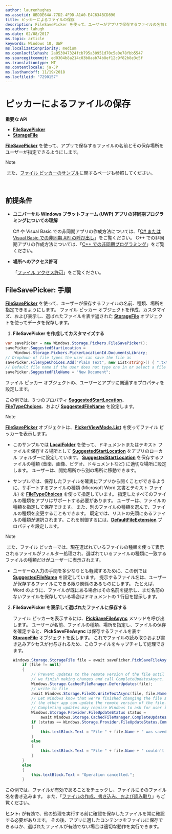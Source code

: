 ```yaml
---
author: laurenhughes
ms.assetid: 8BDDE64A-77D2-4F9D-A1A0-E4C634BCD890
title: ピッカーによるファイルの保存
description: FileSavePicker を使って、ユーザーがアプリで保存するファイルの名前とその保存場所を指定できるようにします。
ms.author: lahugh
ms.date: 02/08/2017
ms.topic: article
keywords: Windows 10, UWP
ms.localizationpriority: medium
ms.openlocfilehash: 2a053047324fcb795a30951d70c5e0e78fbb5547
ms.sourcegitcommit: ed0304b8a214c03b8aab74b8ef12c9f82b8e3c5f
ms.translationtype: MT
ms.contentlocale: ja-JP
ms.lasthandoff: 11/19/2018
ms.locfileid: "7290157"
---
```

# <a name="save-a-file-with-a-picker"></a>ピッカーによるファイルの保存

**重要な API**

-   [**FileSavePicker**](https://msdn.microsoft.com/library/windows/apps/br207871)
-   [**StorageFile**](https://msdn.microsoft.com/library/windows/apps/br227171)

[**FileSavePicker**](https://msdn.microsoft.com/library/windows/apps/br207871) を使って、アプリで保存するファイルの名前とその保存場所をユーザーが指定できるようにします。

> [!NOTE]
> また、[ファイル ピッカーのサンプル](http://go.microsoft.com/fwlink/p/?linkid=619994)に関するページも参照してください。

 

## <a name="prerequisites"></a>前提条件


-   **ユニバーサル Windows プラットフォーム (UWP) アプリの非同期プログラミングについての理解**

    C# や Visual Basic での非同期アプリの作成方法については、「[C# または Visual Basic での非同期 API の呼び出し](https://msdn.microsoft.com/library/windows/apps/mt187337)」をご覧ください。 C++ での非同期アプリの作成方法については、「[C++ での非同期プログラミング](https://msdn.microsoft.com/library/windows/apps/mt187334)」をご覧ください。

-   **場所へのアクセス許可**

    「[ファイル アクセス許可](file-access-permissions.md)」をご覧ください。

## <a name="filesavepicker-step-by-step"></a>FileSavePicker: 手順

[**FileSavePicker**](https://msdn.microsoft.com/library/windows/apps/br207871) を使って、ユーザーが保存するファイルの名前、種類、場所を指定できるようにします。 ファイル ピッカー オブジェクトを作成、カスタマイズ、および表示し、選ばれたファイルを表す返された [**StorageFile**](https://msdn.microsoft.com/library/windows/apps/br227171) オブジェクトを使ってデータを保存します。

1.  **FileSavePicker を作成してカスタマイズする**

```cs
var savePicker = new Windows.Storage.Pickers.FileSavePicker();
savePicker.SuggestedStartLocation =
    Windows.Storage.Pickers.PickerLocationId.DocumentsLibrary;
// Dropdown of file types the user can save the file as
savePicker.FileTypeChoices.Add("Plain Text", new List<string>() { ".txt" });
// Default file name if the user does not type one in or select a file to replace
savePicker.SuggestedFileName = "New Document";
```

ファイル ピッカー オブジェクトの、ユーザーとアプリに関連するプロパティを設定します。

この例では、3 つのプロパティ [**SuggestedStartLocation**](https://msdn.microsoft.com/library/windows/apps/br207880)、[**FileTypeChoices**](https://msdn.microsoft.com/library/windows/apps/br207875)、および [**SuggestedFileName**](https://msdn.microsoft.com/library/windows/apps/br207878) を設定します。

> [!NOTE]
>[**FileSavePicker**](https://msdn.microsoft.com/library/windows/apps/br207871) オブジェクトは、[**PickerViewMode.List**](https://msdn.microsoft.com/library/windows/apps/br207891) を使ってファイル ピッカーを表示します。
     
- このサンプルでは [**LocalFolder**](https://msdn.microsoft.com/library/windows/apps/br241621) を使って、ドキュメントまたはテキスト ファイルを保存する場所として [**SuggestedStartLocation**](https://msdn.microsoft.com/library/windows/apps/br207880) をアプリのローカル フォルダーに設定しています。 [**SuggestedStartLocation**](https://msdn.microsoft.com/library/windows/apps/br207854) を保存するファイルの種類 (音楽、画像、ビデオ、ドキュメントなど) に適切な場所に設定します。 ユーザーは、開始場所から別の場所に移動できます。

- サンプルでは、保存したファイルを確実にアプリから開くことができるように、サポートするファイルの種類 (Microsoft Word 文書とテキスト ファイル) を [**FileTypeChoices**](https://msdn.microsoft.com/library/windows/apps/br207875) を使って指定しています。 指定したすべてのファイルの種類をアプリはサポートする必要があります。 ユーザーは、ファイルの種類を指定して保存できます。 また、別のファイルの種類を選んで、ファイルの種類を変更することもできます。 既定では、リストの先頭にあるファイルの種類が選択されます。これを制御するには、[**DefaultFileExtension**](https://msdn.microsoft.com/library/windows/apps/br207873) プロパティを設定します。

> [!NOTE]
> また、ファイル ピッカーでは、現在選ばれているファイルの種類を使って表示されるファイルがフィルター処理され、選ばれているファイルの種類に一致するファイルの種類だけがユーザーに表示されます。

- ユーザーの入力の手間を多少なりとも軽減するために、この例では [**SuggestedFileName**](https://msdn.microsoft.com/library/windows/apps/br207878) を設定しています。 提示するファイル名は、ユーザーが保存するファイルにできる限り関係のあるものにします。 たとえば、Word のように、ファイルが既にある場合はその名前を提示し、まだ名前のないファイルを保存している場合はドキュメントの 1 行目を提示します。

2.  **FileSavePicker を表示して選ばれたファイルに保存する**

    ファイル ピッカーを表示するには、[**PickSaveFileAsync**](https://msdn.microsoft.com/library/windows/apps/br207876) メソッドを呼び出します。 ユーザーが名前、ファイルの種類、場所を指定し、ファイルの保存を確定すると、**PickSaveFileAsync** は保存するファイルを表す [**StorageFile**](https://msdn.microsoft.com/library/windows/apps/br227171) オブジェクトを返します。 これでファイルの読み取りおよび書き込みアクセスが付与されるため、このファイルをキャプチャして処理できます。

    ```cs
    Windows.Storage.StorageFile file = await savePicker.PickSaveFileAsync();
        if (file != null)
        {
            // Prevent updates to the remote version of the file until
            // we finish making changes and call CompleteUpdatesAsync.
            Windows.Storage.CachedFileManager.DeferUpdates(file);
            // write to file
            await Windows.Storage.FileIO.WriteTextAsync(file, file.Name);
            // Let Windows know that we're finished changing the file so
            // the other app can update the remote version of the file.
            // Completing updates may require Windows to ask for user input.
            Windows.Storage.Provider.FileUpdateStatus status =
                await Windows.Storage.CachedFileManager.CompleteUpdatesAsync(file);
            if (status == Windows.Storage.Provider.FileUpdateStatus.Complete)
            {
                this.textBlock.Text = "File " + file.Name + " was saved.";
            }
            else
            {
                this.textBlock.Text = "File " + file.Name + " couldn't be saved.";
            }
        }
        else
        {
            this.textBlock.Text = "Operation cancelled.";
        }
    ```

この例では、ファイルが有効であることをチェックし、ファイルにそのファイル名を書き込みます。 また、「[ファイルの作成、書き込み、および読み取り](quickstart-reading-and-writing-files.md)」もご覧ください。

**ヒント:** が有効で、他の処理を実行する前に確認を保存したファイルを常に確認する必要があります。 その後、アプリに適したコンテンツをファイルに保存できるほか、選ばれたファイルが有効でない場合は適切な動作を実行できます。
